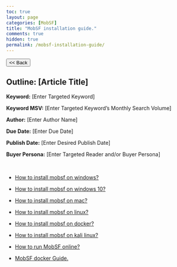```yaml
---
toc: true
layout: page
categories: [MobSF]
title: "MobSF installation guide."
comments: true
hidden: true
permalink: /mobsf-installation-guide/
---
```


<button class="back-button" onclick="window.history.back()"><< Back</button>

## Outline: [Article Title]

**Keyword:** [Enter Targeted Keyword]

**Keyword MSV:** [Enter Targeted Keyword’s Monthly Search Volume]

**Author:** [Enter Author Name]

**Due Date:** [Enter Due Date]

**Publish Date:** [Enter Desired Publish Date]

**Buyer Persona:** [Enter Targeted Reader and/or Buyer Persona]

<br>

<ul>
<li><p><a href="https://aviyeldevrel.github.io/Aviyel-Blogs-Review/">How to install mobsf on windows?</a><p>
<li><p><a href="https://aviyeldevrel.github.io/Aviyel-Blogs-Review/">How to install mobsf on windows 10?</a><p>
<li><p><a href="https://aviyeldevrel.github.io/Aviyel-Blogs-Review/">How to install mobsf on mac?</a><p>
<li><p><a href="https://aviyeldevrel.github.io/Aviyel-Blogs-Review/">How to install mobsf on linux?</a><p>
<li><p><a href="https://aviyeldevrel.github.io/Aviyel-Blogs-Review/">How to install mobsf on docker?</a><p>
<li><p><a href="https://aviyeldevrel.github.io/Aviyel-Blogs-Review/">How to install mobsf on kali linux?</a><p>
<li><p><a href="https://aviyeldevrel.github.io/Aviyel-Blogs-Review/">How to run MobSF online?</a><p>
<li><p><a href="https://aviyeldevrel.github.io/Aviyel-Blogs-Review/mobsf-docker-guide/">MobSF docker Guide.</a><p>
